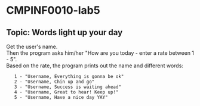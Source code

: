 # CMPINF0010-lab5
## Topic: Words light up your day
   Get the user's name.\
   Then the program asks him/her "How are you today - enter a rate between 1 - 5".\
   Based on the rate, the program prints out the name and different words:
   
       1 - "Username, Everything is gonna be ok"
       2 - "Username, Chin up and go"
       3 - "Username, Success is waiting ahead"
       4 - "Username, Great to hear! Keep up!"
       5 - "Username, Have a nice day YAY"
   
